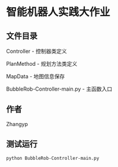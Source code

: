 # 智能机器人实践大作业

## 文件目录

Controller - 控制器类定义

PlanMethod - 规划方法类定义

MapData - 地图信息保存

BubbleRob-Controller-main.py - 主函数入口

## 作者

Zhangyp

## 测试运行

```shell
python BubbleRob-Controller-main.py
```
